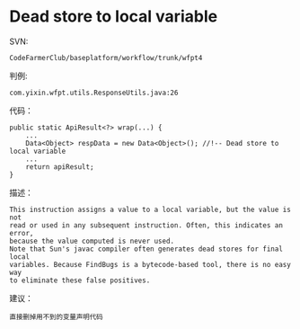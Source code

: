 # Dead store to local variable 

SVN:

	CodeFarmerClub/baseplatform/workflow/trunk/wfpt4
	
判例:

    com.yixin.wfpt.utils.ResponseUtils.java:26
	
代码：

	public static ApiResult<?> wrap(...) {
		...
        Data<Object> respData = new Data<Object>(); //!-- Dead store to local variable
		...
        return apiResult;
    }
	
描述：

	This instruction assigns a value to a local variable, but the value is not 
	read or used in any subsequent instruction. Often, this indicates an error,
	because the value computed is never used.
    Note that Sun's javac compiler often generates dead stores for final local 
	variables. Because FindBugs is a bytecode-based tool, there is no easy way 
	to eliminate these false positives.

建议：

    直接删掉用不到的变量声明代码